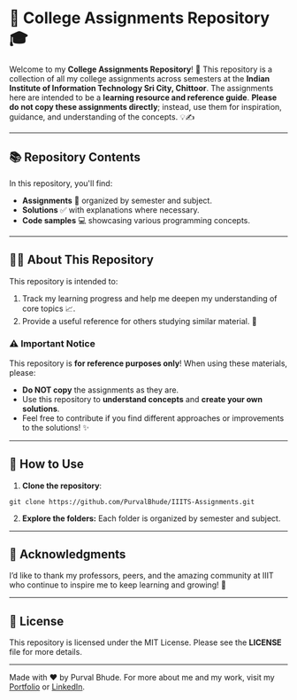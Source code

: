 # 📘 College Assignments Repository 🎓

Welcome to my **College Assignments Repository**! 🌟 This repository is a collection of all my college assignments across semesters at the **Indian Institute of Information Technology Sri City, Chittoor**. The assignments here are intended to be a **learning resource and reference guide**. **Please do not copy these assignments directly**; instead, use them for inspiration, guidance, and understanding of the concepts. 💡✍️

---

## 📚 Repository Contents

In this repository, you'll find:
- **Assignments** 📝 organized by semester and subject.
- **Solutions** ✅ with explanations where necessary.
- **Code samples** 💻 showcasing various programming concepts.

---

## 🧑‍🏫 About This Repository

This repository is intended to:
1. Track my learning progress and help me deepen my understanding of core topics 📈.
2. Provide a useful reference for others studying similar material. 🤝

### ⚠️ Important Notice

This repository is **for reference purposes only**! When using these materials, please:
- **Do NOT copy** the assignments as they are.
- Use this repository to **understand concepts** and **create your own solutions**.
- Feel free to contribute if you find different approaches or improvements to the solutions! ✨

---

## 🚀 How to Use

1. **Clone the repository**:
   
``
   git clone https://github.com/PurvalBhude/IIITS-Assignments.git
``

2. **Explore the folders:** Each folder is organized by semester and subject.

---
## 🌟 Acknowledgments
I’d like to thank my professors, peers, and the amazing community at IIIT who continue to inspire me to keep learning and growing! 🙌

---
## 📜 License
This repository is licensed under the MIT License. Please see the **LICENSE** file for more details.

---
Made with ❤️ by Purval Bhude. For more about me and my work, visit my [Portfolio](https://purvalbhude.github.io/Portfolio-Website/) or [LinkedIn](https://www.linkedin.com/in/purvalbhude).
